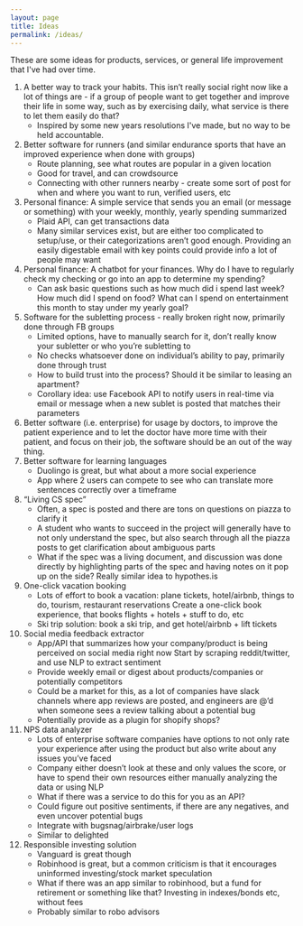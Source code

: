 ```yaml
---
layout: page
title: Ideas
permalink: /ideas/
---
```


These are some ideas for products, services, or general life improvement that I've had over time. 

1. A better way to track your habits. This isn’t really social right now like a lot of things are - if a group of people want to get together and improve their life in some way, such as by exercising daily, what service is there to let them easily do that? 
   - Inspired by some new years resolutions I've made, but no way to be held accountable.
2. Better software for runners (and similar endurance sports that have an improved experience when done with groups)
   - Route planning, see what routes are popular in a given location
   - Good for travel, and can crowdsource
   - Connecting with other runners nearby - create some sort of post for when and where you want to run, verified users, etc
3. Personal finance: A simple service that sends you an email (or message or something) with your weekly, monthly, yearly spending summarized
   - Plaid API, can get transactions data
   - Many similar services exist, but are either too complicated to setup/use, or their categorizations aren’t good enough. Providing an easily digestable email with key points could provide info a lot of people may want
4. Personal finance: A chatbot for your finances. Why do I have to regularly check my checking or go into an app to determine my spending?
   - Can ask basic questions such as how much did i spend last week? How much did I spend on food? What can I spend on entertainment this month to stay under my yearly goal?
5. Software for the subletting process - really broken right now, primarily done through FB groups
   - Limited options, have to manually search for it, don’t really know your subletter or who you’re subletting to
   - No checks whatsoever done on individual’s ability to pay, primarily done through trust
   - How to build trust into the process? Should it be similar to leasing an apartment? 
   - Corollary idea: use Facebook API to notify users in real-time via email or message when a new sublet is posted that matches their parameters
6. Better software (i.e. enterprise) for usage by doctors, to improve the patient experience and to let the doctor have more time with their patient, and focus on their job, the software should be an out of the way thing.
7. Better software for learning languages
   - Duolingo is great, but what about a more social experience
   - App where 2 users can compete to see who can translate more sentences correctly over a timeframe
8. “Living CS spec”
   - Often, a spec is posted and there are tons on questions on piazza to clarify it
   - A student who wants to succeed in the project will generally have to not only understand the spec, but also search through all the piazza posts to get clarification about ambiguous parts
   - What if the spec was a living document, and discussion was done directly by highlighting parts of the spec and having notes on it pop up on the side? Really similar idea to hypothes.is
9. One-click vacation booking
   - Lots of effort to book a vacation: plane tickets, hotel/airbnb, things to do, tourism, restaurant reservations
     Create a one-click book experience, that books flights + hotels + stuff to do, etc
   - Ski trip solution: book a ski trip, and get hotel/airbnb + lift tickets
10. Social media feedback extractor
    - App/API that summarizes how your company/product is being perceived on social media right now
      Start by scraping reddit/twitter, and use NLP to extract sentiment
    - Provide weekly email or digest about products/companies or potentially competitors
    - Could be a market for this, as a lot of companies have slack channels where app reviews are posted, and engineers are @’d when someone sees a review talking about a potential bug
    - Potentially provide as a plugin for shopify shops?
11. NPS data analyzer
    - Lots of enterprise software companies have options to not only rate your experience after using the product but also write about any issues you’ve faced
    - Company either doesn’t look at these and only values the score, or have to spend their own resources either manually analyzing the data or using NLP
    - What if there was a service to do this for you as an API? 
    - Could figure out positive sentiments, if there are any negatives, and even uncover potential bugs
    - Integrate with bugsnag/airbrake/user logs
    - Similar to delighted
12. Responsible investing solution
    - Vanguard is great though
    - Robinhood is great, but a common criticism is that it encourages uninformed investing/stock market speculation
    - What if there was an app similar to robinhood, but a fund for retirement or something like that? Investing in indexes/bonds etc, without fees
    - Probably similar to robo advisors

